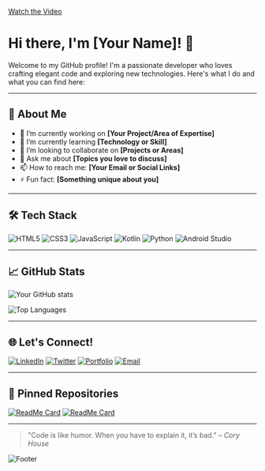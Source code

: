 [Watch the Video](https://github.com/Methsithum/Methsithum/blob/main/banner1.mp4)

# Hi there, I'm **[Your Name]**! 👋

Welcome to my GitHub profile! I'm a passionate developer who loves crafting elegant code and exploring new technologies. Here's what I do and what you can find here:

---

## 🚀 About Me

- 🔭 I’m currently working on **[Your Project/Area of Expertise]**
- 🌱 I’m currently learning **[Technology or Skill]**
- 👯 I’m looking to collaborate on **[Projects or Areas]**
- 💬 Ask me about **[Topics you love to discuss]**
- 📫 How to reach me: **[Your Email or Social Links]**
- ⚡ Fun fact: **[Something unique about you]**

---

## 🛠 Tech Stack

![HTML5](https://img.shields.io/badge/-HTML5-E34F26?logo=html5&logoColor=white&style=flat)
![CSS3](https://img.shields.io/badge/-CSS3-1572B6?logo=css3&logoColor=white&style=flat)
![JavaScript](https://img.shields.io/badge/-JavaScript-F7DF1E?logo=javascript&logoColor=black&style=flat)
![Kotlin](https://img.shields.io/badge/-Kotlin-0095D5?logo=kotlin&logoColor=white&style=flat)
![Python](https://img.shields.io/badge/-Python-3776AB?logo=python&logoColor=white&style=flat)
![Android Studio](https://img.shields.io/badge/-Android%20Studio-3DDC84?logo=android-studio&logoColor=white&style=flat)

---

## 📈 GitHub Stats

![Your GitHub stats](https://github-readme-stats.vercel.app/api?username=your-username&show_icons=true&theme=radical)

![Top Languages](https://github-readme-stats.vercel.app/api/top-langs/?username=your-username&layout=compact&theme=radical)

---

## 🌐 Let's Connect!

[![LinkedIn](https://img.shields.io/badge/-LinkedIn-0077B5?logo=linkedin&logoColor=white&style=flat)](https://linkedin.com/in/your-profile)
[![Twitter](https://img.shields.io/badge/-Twitter-1DA1F2?logo=twitter&logoColor=white&style=flat)](https://twitter.com/your-profile)
[![Portfolio](https://img.shields.io/badge/-Portfolio-black?logo=google-chrome&logoColor=white&style=flat)](https://your-portfolio-url.com)
[![Email](https://img.shields.io/badge/-Email-EA4335?logo=gmail&logoColor=white&style=flat)](mailto:your-email@gmail.com)

---

## 📌 Pinned Repositories

[![ReadMe Card](https://github-readme-stats.vercel.app/api/pin/?username=your-username&repo=your-repo&theme=radical)](https://github.com/your-username/your-repo)
[![ReadMe Card](https://github-readme-stats.vercel.app/api/pin/?username=your-username&repo=your-other-repo&theme=radical)](https://github.com/your-username/your-other-repo)

---

> "Code is like humor. When you have to explain it, it’s bad." – _Cory House_

![Footer](https://your-footer-url-here.com)
